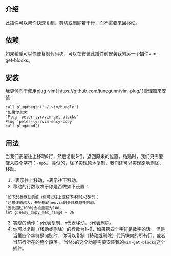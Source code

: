 ## 介绍
此插件可以帮你快速复制、剪切或删除若干行，而不需要来回移动。

## 依赖
如果希望可以快速复制代码块，可以在安装此插件前安装我的另一个插件vim-get-blocks。

## 安装
我更倾向于使用plug-vim( https://github.com/junegunn/vim-plug/ )管理器来安装：
```vim
call plug#begin('~/.vim/bundle')
"如果你喜欢:
"Plug 'peter-lyr/vim-get-blocks'
Plug 'peter-lyr/vim-easy-copy'
call plug#end()
```

## 用法
当我们需要往上移动8行，然后复制5行，返回原来的位置，粘贴时，我们只需要敲入四个字符：`-8p5`。
类似的，除了实现原地复制，我们还可以实现原地删除、移动。

1. `-`表示往上移动，`=`表示往下移动。
2. 移动的行数取决于你是否做如下设置：

```vim
"如下36是默认的值（你可以往上或往下移动1~35行）：
"注意该值越大，开始启动neovim时会耗费越多时间。
"因此超过100时会被重置为100。
let g:easy_copy_max_range = 36
```

3. 实现的动作：`p`代表复制，`m`代表移动，`d`代表删除。
4. 你可以复制（移动或删除）的行数为1~9，如果第四个字符是数字的话。
但是当第四个字符是`b`或`p`时，你可以复制（移动或删除）代码块内的所有行，或者当前行所在的整个段落。
当然`b`的这个功能需要安装我的`vim-get-blocks`这个插件。
